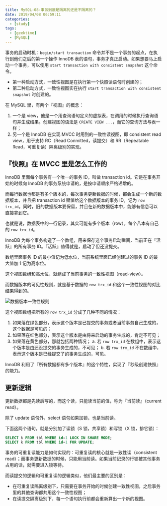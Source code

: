 ```yaml
---
title: MySQL-08-事务到底是隔离的还是不隔离的？
date: 2019/04/08 06:59:11
categories: 
  - [study]
tags: 
  - [geektime]
  - [MySQL]
---
```


事务的启动时机：`begin/start transaction` 命令并不是一个事务的起点，在执行到他们之后的第一个操作 InnoDB 表的语句，事务才真正启动。如果想要马上启动一个事务，可以使用 `start transaction with consistent snapshot` 这个命令。

- 第一种启动方式，一致性视图是在执行第一个快照读语句时创建的；
- 第二种启动方式，一致性视图实在执行 `start transaction with consistent snapshot` 时创建的。

在 MySQL 里，有两个『视图』的概念：

1. 一个是 view，他是一个用查询语句定义的虚拟表，在调用的时候执行查询语句并生成结果。创建视图的语法是 `CREATE VIEW ...`，而它的查询方法与表一样；
2. 另一个是 InnoDB 在实现 MVCC 时用到的一致性读视图，即 consistent read view，用于支持 RC（Read Conmitted，读提交）和 RR（Repeatable Read，可重复读）隔离级别的实现。

<!-- more -->

## 『快照』在 MVCC 里是怎么工作的

InnoDB 里面每个事务有一个唯一的事务 ID，叫做 transaction id。它是在事务开始的时候向 InnoDB 的事务系统申请的，是按申请顺序严格递增的。

而每行数据也都是有多个版本的，每次事务更新数据的时候，都会生成一个新的数据版本，并且把 transaction id 赋值给这个数据版本的事务 ID，记为 `row trx_id`。同时，旧的数据版本要保留，并且在新的数据版本中，能够有信息可以直接拿到它。

也就是说，数据表中的一行记录，其实可能有多个版本（row），每个八本有自己的 `row trx_id`。

InnoDB 为每个事务构造了一个数组，用来保存这个事务启动瞬间，当前正在『活跃』的所有事务 ID。『活跃』值得就是，启动了但还没提交。

数组里面事务 ID 的最小值记为低水位，当前系统里面已经创建过的事务 ID 的最大值加 1 记为高水位。

这个视图数组和高水位，就组成了当前事务的一致性视图（read-view）。

而数据版本的可见性规则，就是基于数据的 `row trx_id` 和这个一致性视图的对比结果得到的。

![数据版本一致性规则](https://raw.githubusercontent.com/N0nb0at/mysql-in-action-geektime/dev/resource/data-version-visibility-rules.png)

这个视图数组把所有的 `row trx_id` 分成了几种不同的情况：

1. 如果落在绿色部分，表示这个版本是已提交的事务或者当前事务自己生成的，这个数据是可见的；
2. 如果落在红色部分，表示这个版本是由将来启动的事务生成的，肯定不可见；
3. 如果落在黄色部分，那就包括两种情况；
    a. 若 `row trx_id` 在数组中，表示这个版本是由还没提交的事务生成的，不可见；
    b. 若 `row trx_id` 不在数组中，表示这个版本是已经提交了的事务生成的，可见。

InnoDB 利用了『所有数据都有多个版本』的这个特性，实现了『秒级创建快照』的能力。

## 更新逻辑

更新数据都是先读后写的，而这个读，只能读当前的值，称为『当前读』（current read）。

除了 update 语句外，select 语句如果加锁，也是当前读。

下面这两个语句，就是分别加了读锁（S 锁，共享锁）和写锁（X 锁，排它锁）：

``` sql
SELECT k FROM tbl WHERE id=1 LOCK IN SHARE MODE;
SELECT k FROM tbl WHERE id=1 FOR UPDATE;
```

事务的可重复读能力是如何实现的：可重复读的核心就是一致性读（consistent read）；而事务更新数据的时候，只能用当前读。如果当前记录的行锁被其他事务占用的话，就需要进入锁等待。

而读提交的逻辑和可重复读的逻辑类似，他们最主要的区别是：

- 在可重复读隔离级别下，只需要在事务开始的时候创建一致性视图，之后事务里的其他查询都共用这个一致性视图；
- 在读提交隔离级别下，每一个语句执行前都会重新算出一个新的视图。
